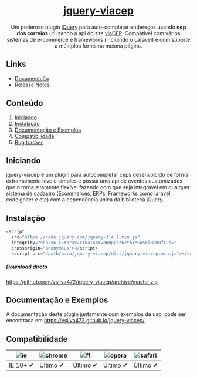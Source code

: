 <a href="http://valor-software.com/ngx-bootstrap/#/">
    <h1 align="center">jquery-viacep</h1>
</a>


<p align="center">
Um poderoso plugin <a href="https://jquery.com" target="_blank">jQuery</a> para auto-completar endereços usando <strong>cep dos correios</strong> utilizando a api do site <a href="https://viacep.com.br/" target="_blank">viaCEP</a>. Compátível com vários sistemas de e-commerce e frameworks (incluindo o Laravel) e com suporte a múltiplos forms na mesma página.
</p>

## Links  
- [Documentção](https://vsilva472.github.io/jquery-viacep/)
- [Release Notes](https://github.com/vsilva472/jquery-viacep/blob/master/CHANGELOG.md)

## Conteúdo  
1. [Iniciando](#iniciando)
2. [Instalação](#Instalação)
3. [Documentação e Exemplos](#documentação-e-exemplos)
6. [Compatibilidade](#compatibilidade)
7. [Bug tracker](#bugs)

## Iniciando  
jquery-viacep é um plugin para autocompletar ceps desenvolcido de forma extramamente leve e simples e possui uma api de eventos customizados que o torna altamente flexível fazendo com que seja integrável em qualquer sistema de cadastro (Ecommerces, ERPs, Frameworks como laravel, codeigniter e etc) com a dependência única da biblioteca jQuery.

## Instalação  

```javascript
<script
  src="https://code.jquery.com/jquery-3.4.1.min.js"
  integrity="sha256-CSXorXvZcTkaix6Yvo6HppcZGetbYMGWSFlBw8HfCJo="
  crossorigin="anonymous"></script>
  <script src="/path/para/jquery-viacep/dist/jquery-viacep.min.js"></script>
```

##### Download direto
https://github.com/vsilva472/jquery-viacep/archive/master.zip

## Documentação e Exemplos
A documentação deste plugin juntamente com exemplos de uso, pode ser encontrada em https://vsilva472.github.io/jquery-viacep/ .


## Compatibilidade
![ie](https://user-images.githubusercontent.com/4265802/60774524-5ed09f00-a0eb-11e9-9e2c-e196e9be366a.png) | ![chrome](https://user-images.githubusercontent.com/4265802/60774529-77d95000-a0eb-11e9-9e75-1babedd0adff.png) | ![ff](https://user-images.githubusercontent.com/4265802/60774532-8162b800-a0eb-11e9-83b9-36f9f24c7e2b.png) | ![opera](https://user-images.githubusercontent.com/4265802/60774534-8de71080-a0eb-11e9-9343-5c5a4b8e7eca.png) | ![safari](https://user-images.githubusercontent.com/4265802/60774539-98090f00-a0eb-11e9-8bf8-c529dbfce572.png)
--- | --- | --- | --- | --- |
IE 10+ ✔ | Último ✔ | Último ✔ | Último ✔ | Último ✔ |
